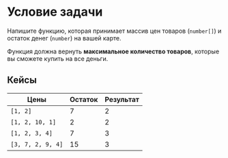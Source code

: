 # Условие задачи

Напишите функцию, которая принимает массив цен товаров (`number[]`) и остаток денег (`number`) на вашей карте. 

Функция должна вернуть **максимальное количество товаров**, которые вы сможете купить на все деньги.

## Кейсы

|Цены|Остаток|Результат|
|---|---|---|
|`[1, 2]`|7|2|
|`[1, 2, 10, 1]`|2|2|
|`[1, 2, 3, 4]`|7|3|
|`[3, 7, 2, 9, 4]`|15|3|